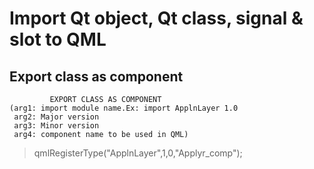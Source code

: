 # Import Qt object, Qt class, signal & slot to QML
## Export class as component
```
         EXPORT CLASS AS COMPONENT
(arg1: import module name.Ex: import ApplnLayer 1.0
 arg2: Major version
 arg3: Minor version
 arg4: component name to be used in QML)
```
 > qmlRegisterType<ApplicationLayer>("ApplnLayer",1,0,"Applyr_comp");
